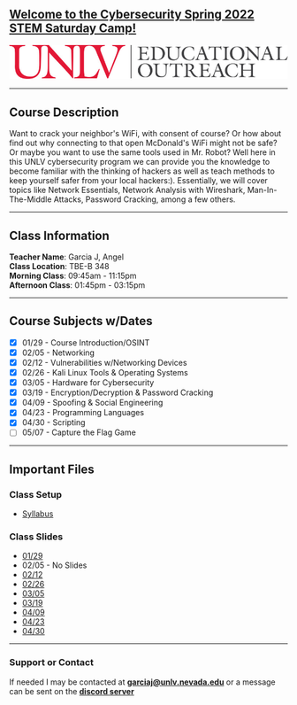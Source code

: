 ## [**Welcome to the Cybersecurity Spring 2022 STEM Saturday Camp!**](https://register.edoutreach.unlv.edu/wconnect/CourseStatus.awp?&course=221RG1036)  
![UNLV Logo](/Images/UNLVEducationalOutreach.jpg)  

---

## Course Description  
Want to crack your neighbor's WiFi, with consent of course? Or how about find out why connecting to that open McDonald's WiFi might not be safe? Or maybe you want to use the same tools used in Mr. Robot? Well here in this UNLV cybersecurity program we can provide you the knowledge to become familiar with the thinking of hackers as well as teach methods to keep yourself safer from your local hackers:). Essentially, we will cover topics like Network Essentials, Network Analysis with Wireshark, Man-In-The-Middle Attacks, Password Cracking, among a few others.  

---

## Class Information  
**Teacher Name**: Garcia J, Angel   
**Class Location**: TBE-B 348  
**Morning Class**: 09:45am - 11:15pm  
**Afternoon Class**: 01:45pm - 03:15pm  

---

## Course Subjects w/Dates
- [x] 01/29 - Course Introduction/OSINT
- [x] 02/05 - Networking
- [x] 02/12 - Vulnerabilities w/Networking Devices
- [x] 02/26 - Kali Linux Tools & Operating Systems
- [x] 03/05 - Hardware for Cybersecurity
- [x] 03/19 - Encryption/Decryption & Password Cracking
- [x] 04/09 - Spoofing & Social Engineering
- [x] 04/23 - Programming Languages
- [x] 04/30 - Scripting   
- [ ] 05/07 - Capture the Flag Game  

---

## Important Files
### Class Setup
- [Syllabus](https://docs.google.com/document/d/1AStwEkC9qH11J0lerE6M9qpj5xq7K2QB/edit?usp=sharing&ouid=100740006076809155777&rtpof=true&sd=true)

### Class Slides
- [01/29](https://docs.google.com/presentation/d/1HwR5L5xPSL9llN19bY38S2mRObvdvpfbcyhxqpxnOxg/edit?usp=sharing)
- 02/05 - No Slides
- [02/12](https://docs.google.com/presentation/d/1b7qyU-7ao-WI9gTtiZARNtENHiU6KxXnMVsiyyb5xWg/edit?usp=sharing)
- [02/26](https://docs.google.com/presentation/d/1ubVvI_ZnP4D22NNsuO2HCDr-_4KM3SZFDGNtJ75X4GE/edit?usp=sharing)
- [03/05](https://docs.google.com/presentation/d/1qQiZE04u05LQOYQG2CQ9tE_muOJ1Qi-0yOsXTRvdGM0/edit?usp=sharing)
- [03/19](https://docs.google.com/presentation/d/1VsPO1Xlj8m-FsCKp_z2n3GeL5U6B0ZwSDB5KI3iaz8I/edit?usp=sharing)
- [04/09](https://docs.google.com/presentation/d/1wEbVRBGGMKXuW0VU6fdB_PsMlU0S-qmOi_ZwCJj3bwE/edit?usp=sharing)
- [04/23](https://docs.google.com/presentation/d/1ifUtnkfyFtlJNziubPY0d8v8yhaPIEfQZvtwwzGV2to/edit?usp=sharing)
- [04/30](https://docs.google.com/presentation/d/153nsmDJJrzys1VQgXMiYffppkPRXnoDYu1hzWC0QHnQ/edit?usp=sharing)

---

### Support or Contact
If needed I may be contacted at **garciaj@unlv.nevada.edu** or a message can be sent on the [**discord server**](https://discord.gg/uuZw7zxcB4)
